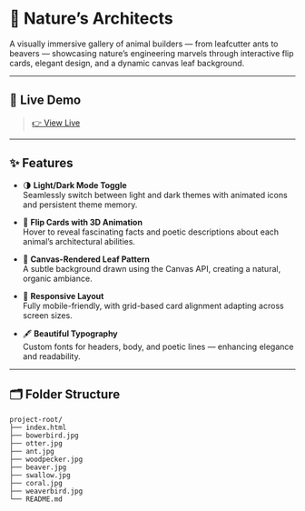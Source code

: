 # 🌿 Nature’s Architects

A visually immersive gallery of animal builders — from leafcutter ants to beavers — showcasing nature’s engineering marvels through interactive flip cards, elegant design, and a dynamic canvas leaf background.

---

## 🔗 Live Demo

> [👉 View Live](https://mini-projects-iq3k.vercel.app/)  

---

## ✨ Features

- 🌗 **Light/Dark Mode Toggle**  
  Seamlessly switch between light and dark themes with animated icons and persistent theme memory.

- 🎴 **Flip Cards with 3D Animation**  
  Hover to reveal fascinating facts and poetic descriptions about each animal’s architectural abilities.

- 🎨 **Canvas-Rendered Leaf Pattern**  
  A subtle background drawn using the Canvas API, creating a natural, organic ambiance.

- 📱 **Responsive Layout**  
  Fully mobile-friendly, with grid-based card alignment adapting across screen sizes.

- 🖋️ **Beautiful Typography**  
  Custom fonts for headers, body, and poetic lines — enhancing elegance and readability.

---

## 🗂 Folder Structure

```plaintext
project-root/
├── index.html             
├── bowerbird.jpg          
├── otter.jpg
├── ant.jpg
├── woodpecker.jpg
├── beaver.jpg
├── swallow.jpg
├── coral.jpg
├── weaverbird.jpg
└── README.md              
